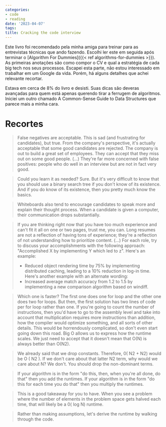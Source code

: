 ```yaml
---
categories:
- code
- reading
date: '2023-04-07'
tags:
title: Cracking the code interview
---
```


Este livro foi recomendado pela minha amiga para treinar para as entrevistas técnicas que ando fazendo. Escolhi ler este em seguida após terminar o [Algorithm For Dummies]({{< ref algorithms-for-dummies >}}). As primeiras anotações são como compor o CV e qual a estratégia de cada big tech nos seus processos. Escapei esta parte, não estou interessado em trabalhar em um Google da vida. Porém, há alguns detalhes que achei relevante recortar.

Estava em cerca de 8% do livro e desisti. Suas dicas são deveras avançadas para quem está apenas querendo tirar a ferrugem de algoritmos. Iniciei um outro chamado A Common-Sense Guide to Data Structures que parece mais a minha cara.

# Recortes

>
> False negatives are acceptable. This is sad (and frustrating for candidates), but true. From the company's perspective, it's actually acceptable that some good candidates are rejected. The company is out to build a great set of employees. They can accept that they miss out on some good people.
> (...)
> They're far more concerned with false positives: people who do well in an interview but are not in fact very good.
>

> Could you learn it as needed? Sure. But it's very difficult to know that you should use a binary search tree if you don't know of its existence. And if you do know of its existence, then you pretty much know the basics.

> Whiteboards also tend to encourage candidates to speak more and explain their thought process. When a candidate is given a computer, their communication drops substantially.

>
> If you are thinking right now that you have too much experience and can't fit it all on one or two pages, trust me, you can. Long resumes are not a reflection of having tons of experience; they're a reflection of not understanding how to prioritize content.
> (...)
> For each role, try to discuss your accomplishments with the following approach: "Accomplished X by implementing Y which led to z". Here's an example:
> - Reduced object rendering time by 75% by implementing distributed caching, leading to a 10% reduction in log-in time.
> Here's another example with an alternate wording:
> - Increased average match accuracy from 1.2 to 1.5 by implementing a new comparison algorithm based on windiff.
>

> Which one is faster? The first one does one for loop and the other one does two for loops. But then, the first solution has two lines of code per for loop rather than one. If you're going to count the number of instructions, then you'd have to go to the assembly level and take into account that multiplication requires more instructions than addition, how the compiler would optimize something, and all sorts of other details. This would be horrendously complicated, so don't even start going down this road. Big O allows us to express how the runtime scales. We just need to accept that it doesn't mean that O(N) is always better than O(N2).

> We already said that we drop constants. Therefore, 0( N2 + N2) would be O ( N2 ). If we don't care about that latter N2 term, why would we care about N? We don't. You should drop the non-dominant terms.

> If your algorithm is in the form "do this, then, when you're all done, do that" then you add the runtimes. If your algorithm is in the form "do this for each time you do that" then you multiply the runtimes.

> This is a good takeaway for you to have. When you see a problem where the number of elements in the problem space gets halved each time, that will likely be a 0( log N) runtime.

> Rather than making assumptions, let's derive the runtime by walking through the code.
